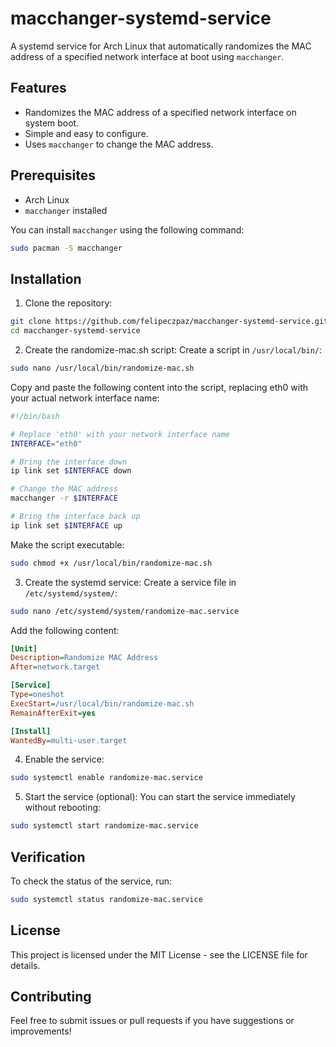 # macchanger-systemd-service

A systemd service for Arch Linux that automatically randomizes the MAC address of a specified network interface at boot using `macchanger`.

## Features

- Randomizes the MAC address of a specified network interface on system boot.
- Simple and easy to configure.
- Uses `macchanger` to change the MAC address.

## Prerequisites

- Arch Linux
- `macchanger` installed

You can install `macchanger` using the following command:

```bash
sudo pacman -S macchanger
```

## Installation

1. Clone the repository:

```bash
git clone https://github.com/felipeczpaz/macchanger-systemd-service.git
cd macchanger-systemd-service
```

2. Create the randomize-mac.sh script: Create a script in ```/usr/local/bin/```:

```bash
sudo nano /usr/local/bin/randomize-mac.sh
```

Copy and paste the following content into the script, replacing eth0 with your actual network interface name:

```bash
#!/bin/bash

# Replace 'eth0' with your network interface name
INTERFACE="eth0"

# Bring the interface down
ip link set $INTERFACE down

# Change the MAC address
macchanger -r $INTERFACE

# Bring the interface back up
ip link set $INTERFACE up
```

Make the script executable: 

```bash
sudo chmod +x /usr/local/bin/randomize-mac.sh
```

3. Create the systemd service: Create a service file in ```/etc/systemd/system/```:

```bash
sudo nano /etc/systemd/system/randomize-mac.service
```

Add the following content: 

```ini
[Unit]
Description=Randomize MAC Address
After=network.target

[Service]
Type=oneshot
ExecStart=/usr/local/bin/randomize-mac.sh
RemainAfterExit=yes

[Install]
WantedBy=multi-user.target
```

4. Enable the service:

```bash
sudo systemctl enable randomize-mac.service
```

5. Start the service (optional): You can start the service immediately without rebooting:

```bash
sudo systemctl start randomize-mac.service
```

## Verification

To check the status of the service, run:

```bash
sudo systemctl status randomize-mac.service
```

## License

This project is licensed under the MIT License - see the LICENSE file for details.

## Contributing

Feel free to submit issues or pull requests if you have suggestions or improvements!
